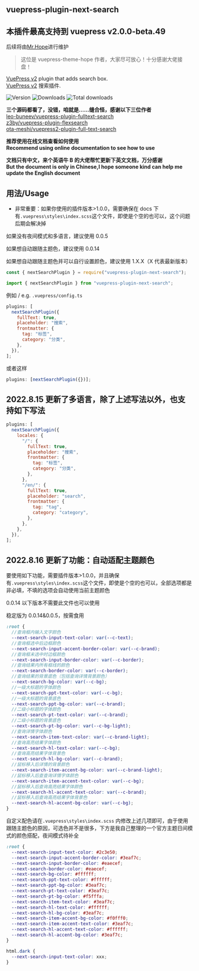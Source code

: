 ## vuepress-plugin-next-search

## 本插件最高支持到 vuepress v2.0.0-beta.49

后续将由[Mr.Hope](https://github.com/Mister-Hope)进行维护

> 这位是 vuepress-theme-hope 作者，大家尽可放心！十分感谢大佬接盘！

[VuePress v2] plugin that adds search box.\
[VuePress v2] 搜索插件.

[vuepress v2]: https://v2.vuepress.vuejs.org/

![Version](https://img.shields.io/npm/v/vuepress-plugin-next-search.svg?style=flat-square&logo=npm)
![Downloads](https://img.shields.io/npm/dm/vuepress-plugin-next-search.svg?style=flat-square&logo=npm)
![Total downloads](https://img.shields.io/npm/dt/vuepress-plugin-next-search?style=flat-square&logo=npm)

**三个源码都看了，没错，咱就是……缝合怪，感谢以下三位作者**\
[leo-buneev/vuepress-plugin-fulltext-search](https://github.com/leo-buneev/vuepress-plugin-fulltext-search)\
[z3by/vuepress-plugin-flexsearch](https://github.com/z3by/vuepress-plugin-flexsearch)\
[ota-meshi/vuepress2-plugin-full-text-search](https://github.com/ota-meshi/vuepress2-plugin-full-text-search)

**推荐使用在线文档查看如何使用**\
**Recommend using online documentation to see how to use**

**文档只有中文，来个英语牛 B 的大佬帮忙更新下英文文档，万分感谢**\
**But the document is only in Chinese,I hope someone kind can help me update the English document**

## 用法/Usage

- 非常重要：如果你使用的插件版本>1.0.0，需要确保在 docs 下有`.vuepress\styles\index.scss`这个文件，即使是个空的也可以，这个问题后期会解决掉

如果没有夜间模式和多语言，建议使用 0.0.5

如果想自动跟随主题色，建议使用 0.0.14

如果想自动跟随主题色并可以自行设置颜色，建议使用 1.X.X（X 代表最新版本）

```js
const { nextSearchPlugin } = require("vuepress-plugin-next-search");
```

```js
import { nextSearchPlugin } from "vuepress-plugin-next-search";
```

例如 / e.g. `.vuepress/config.ts`

```js
plugins: [
  nextSearchPlugin({
    fullText: true,
    placeholder: "搜索",
    frontmatter: {
      tag: "标签",
      category: "分类",
    },
  }),
];
```

或者这样

```js
plugins: [nextSearchPlugin({})];
```

## 2022.8.15 更新了多语言，除了上述写法以外，也支持如下写法

```js
plugins: [
  nextSearchPlugin({
    locales: {
      "/": {
        fullText: true,
        placeholder: "搜索",
        frontmatter: {
          tag: "标签",
          category: "分类",
        },
      },
      "/en/": {
        fullText: true,
        placeholder: "search",
        frontmatter: {
          tag: "tag",
          category: "category",
        },
      },
    },
  }),
];
```

## 2022.8.16 更新了功能：自动适配主题颜色

要使用如下功能，需要插件版本>1.0.0，并且确保有`.vuepress\styles\index.scss`这个文件，即使是个空的也可以，全部选项都是非必填，不填的选项会自动使用当前主题颜色

0.0.14 以下版本不需要此文件也可以使用

稳定版为 0.0.14&0.0.5，按需食用

```scss
:root {
  //查询框内输入文字颜色
  --next-search-input-text-color: var(--c-text);
  //查询框选中后边框颜色
  --next-search-input-accent-border-color: var(--c-brand);
  //查询框未选中时边框颜色
  --next-search-input-border-color: var(--c-border);
  //查询结果内所有框线的颜色
  --next-search-border-color: var(--c-border);
  //查询结果的背景底色（包括查询详情背景颜色）
  --next-search-bg-color: var(--c-bg);
  //一级大标题的字体颜色
  --next-search-ppt-text-color: var(--c-bg);
  //一级大标题的背景底色
  --next-search-ppt-bg-color: var(--c-brand);
  //二级小标题的字体颜色
  --next-search-pt-text-color: var(--c-brand);
  //二级小标题的背景底色
  --next-search-pt-bg-color: var(--c-bg-light);
  //查询详情字体颜色
  --next-search-item-text-color: var(--c-brand-light);
  //查询高亮结果字体颜色
  --next-search-hl-text-color: var(--c-bg);
  //查询高亮结果字体背景色
  --next-search-hl-bg-color: var(--c-brand);
  //鼠标移入后详情的背景颜色
  --next-search-item-accent-bg-color: var(--c-brand-light);
  //鼠标移入后查查询详情字体颜色
  --next-search-item-accent-text-color: var(--c-bg);
  //鼠标移入后查询高亮结果字体颜色
  --next-search-hl-accent-text-color: var(--c-brand);
  //鼠标移入后查询高亮结果字体背景色
  --next-search-hl-accent-bg-color: var(--c-bg);
}
```

自定义配色请在`.vuepress\styles\index.scss` 内修改上述几项即可，由于使用跟随主题色的原因，可选色并不是很多，下方是我自己整理的一个官方主题日间模式的颜色搭配，夜间模式待补全

```scss
:root {
  --next-search-input-text-color: #2c3e50;
  --next-search-input-accent-border-color: #3eaf7c;
  --next-search-input-border-color: #eaecef;
  --next-search-border-color: #eaecef;
  --next-search-bg-color: #ffffff;
  --next-search-ppt-text-color: #ffffff;
  --next-search-ppt-bg-color: #3eaf7c;
  --next-search-pt-text-color: #3eaf7c;
  --next-search-pt-bg-color: #f5fffa;
  --next-search-item-text-color: #3eaf7c;
  --next-search-hl-text-color: #ffffff;
  --next-search-hl-bg-color: #3eaf7c;
  --next-search-item-accent-bg-color: #f0fff0;
  --next-search-item-accent-text-color: #3eaf7c;
  --next-search-hl-accent-text-color: #ffffff;
  --next-search-hl-accent-bg-color: #3eaf7c;
}

html.dark {
  --next-search-input-text-color: xxx;
}
```
